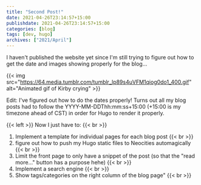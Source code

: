 ```yaml
---
title: "Second Post!"
date: 2021-04-26T23:14:57+15:00 
publishdate: 2021-04-26T23:14:57+15:00 
categories: [blog]
tags: [dev, hugo]
archives: ["2021/April"]
---
```


I haven't published the website yet since I'm still trying to figure out how to get the date and images showing properly for the blog...

{{< img src="https://64.media.tumblr.com/tumblr_lp89s4uVFM1qiog0do1_400.gif" alt="Animated gif of Kirby crying" >}}

Edit: I've figured out how to do the dates properly! Turns out all my blog posts had to follow the YYYY-MM-DDThh:mm:ss+15:00 (+15:00 is my timezone ahead of CST) in order for Hugo to render it properly. 
 
<!--more-->

{{< left >}}
Now I just have to: {{< br >}}
1. Implement a template for individual pages for each blog post  {{< br >}}
2. figure out how to push my Hugo static files to Neocities automagically  {{< br >}}
3. Limit the front page to only have a snippet of the post (so that the "read more..." button has a purpose hehe)  {{< br >}}
4. Implement a search engine  {{< br >}}
5. Show tags/categories on the right column of the blog page"  {{< br >}}

